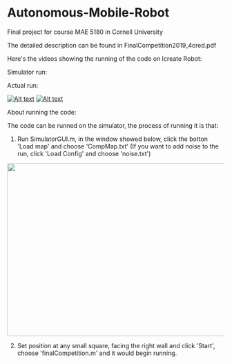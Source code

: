 # Autonomous-Mobile-Robot
Final project for course MAE 5180 in Cornell University

The detailed description can be found in FinalCompetition2019_4cred.pdf

Here's the videos showing the running of the code on Icreate Robot:

Simulator run:

Actual run:

[![Alt text](https://img.youtube.com/vi/b-WA-1NGDR0/0.jpg)](https://www.youtube.com/watch?v=b-WA-1NGDR0&t=2s)
[![Alt text](https://img.youtube.com/vi/VbFSmVNJm8U/0.jpg)](https://www.youtube.com/watch?v=VbFSmVNJm8U&t=1s)


About running the code:

The code can be runned on the simulator, the process of running it is that:

1. Run SimulatorGUI.m, in the window showed below, click the botton 'Load map' and choose 'CompMap.txt' (If you want to add noise to the run, click 'Load Config' and choose 'noise.txt')

<img src="https://user-images.githubusercontent.com/25992217/57349288-888b3b00-7127-11e9-89aa-5d86aa885766.png" width="600" height="400"> 

2. Set position at any small square, facing the right wall and click 'Start', choose 'finalCompetition.m' and it would begin running.
